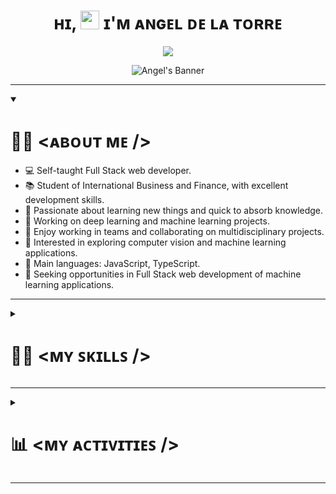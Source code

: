 <h1 align="center">
  ʜɪ, <img src="https://media.giphy.com/media/hvRJCLFzcasrR4ia7z/giphy.gif" width="30"> ɪ'ᴍ ᴀɴɢᴇʟ ᴅᴇ ʟᴀ ᴛᴏʀʀᴇ
</h1>
  
<p align="center">
  <a href="https://github.com/DenverCoder1/readme-typing-svg">
    <img src="https://readme-typing-svg.herokuapp.com?lines=Computer+Science+Student;Full+Stack+Web+Developer;Freelancer;DS%20|%20AI%20|%20ML%20Enthusiastic;Always%20learning%20new%20things&center=true&width=380&height=45">
  </a>
</p>

<p align="center">
  <img src="https://www.iangeldelatorre.com/img/hero.jpeg" alt="Angel's Banner">
</p>
  
<hr>
  
<details open="">
  <summary>
    <h1> 🧑‍💻 <ᴀʙᴏᴜᴛ ᴍᴇ /> </h1>
  </summary>

- 💻 Self-taught Full Stack web developer.
- 📚 Student of International Business and Finance, with excellent development skills.
- 📝 Passionate about learning new things and quick to absorb knowledge.
- 🔬 Working on deep learning and machine learning projects.
- 🤝 Enjoy working in teams and collaborating on multidisciplinary projects.
- 🌱 Interested in exploring computer vision and machine learning applications.
- 🌟 Main languages: JavaScript, TypeScript.
- 🚀 Seeking opportunities in Full Stack web development of machine learning applications.

</details>
  
<hr>
  
<details>
  <summary>
    <h1> 🤹‍♂️ <ᴍʏ ꜱᴋɪʟʟꜱ /> </h1>
  </summary>
    
  ## - ʟᴀɴɢᴜᴀɢᴇ
  [![language](https://skillicons.dev/icons?i=html,css,js,ts,php)](https://skillicons.dev)
  
  ## - ᴛᴇᴄʜɴᴏʟᴏɢɪᴇꜱ
  
  [![technologies](https://skillicons.dev/icons?i=cloudflare,vercel,react,nodejs,nextjs,astro,vite,express,nest,laravel,prisma,postgres,mongodb,mysql,pug,tailwind)](https://skillicons.dev)
  
  ## - ꜱᴏꜰᴛᴡᴀʀᴇ
  
  [![software](https://skillicons.dev/icons?i=docker,figma,notion,ps,postman,powershell,visualstudio,vscode,windows,apple)](https://skillicons.dev)
  
  ## - ᴍʏ ꜰᴀᴠᴏʀɪᴛᴇ ꜱᴛᴀᴄᴋ
  
  [![mystack1](https://skillicons.dev/icons?i=nextjs,prisma,postgres,tailwind)](https://skillicons.dev)

  <br>
  <br>

[![mystack2](https://skillicons.dev/icons?i=mongodb,express,react,nodejs)](https://skillicons.dev)

</details>
  
<hr>
  
<details>
  <summary>
    <h1> 📊 <ᴍʏ ᴀᴄᴛɪᴠɪᴛɪᴇꜱ /> </h1>
  </summary>
</details>

<hr>

